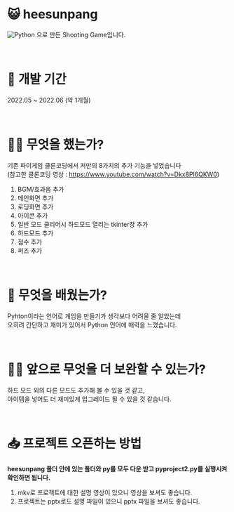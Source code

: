 # 😺 heesunpang
![Python](https://img.shields.io/badge/python-3670A0?style=for-the-badge&logo=python&logoColor=ffdd54) 으로 만든 Shooting Game입니다.   

<br>

# 🔨 개발 기간
2022.05 ~ 2022.06 (약 1개월)

<br>

# 🙋‍♀ 무엇을 했는가?
기존 파이게임 클론코딩에서 저만의 8가지의 추가 기능을 넣었습니다   
(참고한 클론코딩 영상 : https://www.youtube.com/watch?v=Dkx8Pl6QKW0)

1. BGM/효과음 추가
2. 메인화면 추가
3. 로딩화면 추가
4. 아이콘 추가
5. 일반 모드 클리어시 하드모드 열리는 tkinter창 추가
6. 하드모드 추가
7. 점수 추가
8. 퍼즈 추가

<br>

# 🙆 무엇을 배웠는가?
Pyhton이라는 언어로 게임을 만들기가 생각보다 어려울 줄 알았는데   
오히려 간단하고 재미가 있어서 Python 언어에 매력을 느꼈습니다.

<br>

# 🕵‍♀ 앞으로 무엇을 더 보완할 수 있는가?
하드 모드 외의 다른 모드도 추가해 볼 수 있을 것 같고,   
아이템을 넣어도 더 재미있게 업그레이드 될 수 있을 것 같습니다.

<br>

# 📥 프로젝트 오픈하는 방법
**heesunpang 폴더 안에 있는 폴더와 py를 모두 다운 받고 pyproject2.py를 실행시켜 확인하면 됩니다.**   
1. mkv로 프로젝트에 대한 설명 영상이 있으니 영상을 보셔도 좋습니다.   
2. 프로젝트는 pptx로도 설명 파일이 있으니 pptx 파일을 보셔도 좋습니다.   

